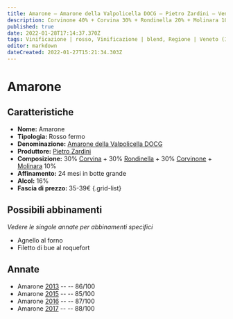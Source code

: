 ```yaml
---
title: Amarone – Amarone della Valpolicella DOCG – Pietro Zardini – Veneto (IT) – 35-39€ – 3★
description: Corvinone 40% + Corvina 30% + Rondinella 20% + Molinara 10% | Agnello al forno – Filetto di bue al roquefort
published: true
date: 2022-01-28T17:14:37.370Z
tags: Vinificazione | rosso, Vinificazione | blend, Regione | Veneto (IT), Vinificazione | fermo, Prezzi | 35-39€, Vitigni | Corvina, Vitigni | Rondinella, Vitigni | Corvinone, Valutazioni | 3 stelle, Alimento | agnello, Cottura | al forno, Alimento | bue, Aromatizzazione | al roquefort
editor: markdown
dateCreated: 2022-01-27T15:21:34.303Z
---
```


# Amarone

## Caratteristiche
- **Nome:** <span class="nome">Amarone</span>
- **Tipologia:** Rosso fermo
- **Denominazione:** <span class="denominazione">[Amarone della Valpolicella DOCG](/denominazioni/Italia/Veneto/DOCG/Amarone-della-Valpolicella)</span>
- **Produttore:** <span class="cantina">[Pietro Zardini](/produttori/Italia/Veneto/Pietro-Zardini)</span> 
- **Composizione:** 30% [Corvina](/vitigni/Italia/bacca-nera/corvina) + 30% [Rondinella](/vitigni/Italia/bacca-nera/rondinella) + 30% [Corvinone](/vitigni/Italia/bacca-nera/corvinone) + [Molinara](/vitigni/Italia/bacca-nera/molinara) 10%
- **Affinamento:** 24 mesi in botte grande
- **Alcol:** 16%
- **Fascia di prezzo:** 35-39€
{.grid-list}

## Possibili abbinamenti
*Vedere le singole annate per abbinamenti specifici*

- Agnello al forno
- Filetto di bue al roquefort

## Annate
- Amarone [2013](vini/Italia/Veneto/Pietro-Zardini/Amarone/2013) -- <span class="star-3"></span> -- 86/100
- Amarone [2015](vini/Italia/Veneto/Pietro-Zardini/Amarone/2015) -- <span class="star-3"></span> -- 85/100
- Amarone [2016](vini/Italia/Veneto/Pietro-Zardini/Amarone/2016) -- <span class="star-3"></span> -- 87/100
- Amarone [2017](vini/Italia/Veneto/Pietro-Zardini/Amarone/2017) -- <span class="star-3"></span> -- 88/100


